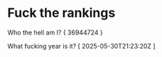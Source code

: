 # Fuck the rankings

Who the hell am I?
{ 36944724 }

What fucking year is it?
[ 2025-05-30T21:23:20Z ]

